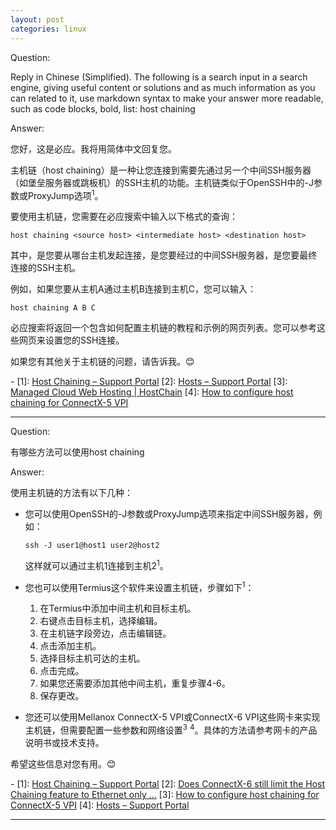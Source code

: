 ```yaml
---
layout: post
categories: linux
---
```

Question:

Reply in Chinese (Simplified).
The following is a search input in a search engine, giving useful content or solutions and as much information as you can related to it, use markdown syntax to make your answer more readable, such as code blocks, bold, list:
host chaining

Answer:

您好，这是必应。我将用简体中文回复您。

主机链（host chaining）是一种让您连接到需要先通过另一个中间SSH服务器（如堡垒服务器或跳板机）的SSH主机的功能。主机链类似于OpenSSH中的-J参数或ProxyJump选项<sup>1</sup>。

要使用主机链，您需要在必应搜索中输入以下格式的查询：

`host chaining <source host> <intermediate host> <destination host>`

其中，<source host>是您要从哪台主机发起连接，<intermediate host>是您要经过的中间SSH服务器，<destination host>是您要最终连接的SSH主机。

例如，如果您要从主机A通过主机B连接到主机C，您可以输入：

`host chaining A B C`

必应搜索将返回一个包含如何配置主机链的教程和示例的网页列表。您可以参考这些网页来设置您的SSH连接。

如果您有其他关于主机链的问题，请告诉我。😊

\-
\[1]: [Host Chaining – Support Portal](https://support.termius.com/hc/en-us/articles/4407561837209-Host-chaining)
\[2]: [Hosts – Support Portal](https://support.termius.com/hc/en-us/articles/4401863615641-Hosts)
\[3]: [Managed Cloud Web Hosting | HostChain](https://hostchain.com/)
\[4]: [How to configure host chaining for ConnectX-5 VPI](https://forums.developer.nvidia.com/t/how-to-configure-host-chaining-for-connectx-5-vpi/207154)

<hr/>

Question:

有哪些方法可以使用host chaining

Answer:

使用主机链的方法有以下几种：

- 您可以使用OpenSSH的-J参数或ProxyJump选项来指定中间SSH服务器，例如：

  `ssh -J user1@host1 user2@host2`

  这样就可以通过主机1连接到主机2<sup>1</sup>。

- 您也可以使用Termius这个软件来设置主机链，步骤如下<sup>1</sup>：

  1. 在Termius中添加中间主机和目标主机。
  2. 右键点击目标主机，选择编辑。
  3. 在主机链字段旁边，点击编辑链。
  4. 点击添加主机。
  5. 选择目标主机可达的主机。
  6. 点击完成。
  7. 如果您还需要添加其他中间主机，重复步骤4-6。
  8. 保存更改。

- 您还可以使用Mellanox ConnectX-5 VPI或ConnectX-6 VPI这些网卡来实现主机链，但需要配置一些参数和网络设置<sup>3</sup> <sup>4</sup>。具体的方法请参考网卡的产品说明书或技术支持。

希望这些信息对您有用。😊

\-
\[1]: [Host Chaining – Support Portal](https://support.termius.com/hc/en-us/articles/4407561837209-Host-chaining)
\[2]: [Does ConnectX-6 still limit the Host Chaining feature to Ethernet only ...](https://forums.developer.nvidia.com/t/does-connectx-6-still-limit-the-host-chaining-feature-to-ethernet-only-or-will-the-feature-also-work-when-infiniband-is-used/206183)
\[3]: [How to configure host chaining for ConnectX-5 VPI](https://forums.developer.nvidia.com/t/how-to-configure-host-chaining-for-connectx-5-vpi/207154)
\[4]: [Hosts – Support Portal](https://support.termius.com/hc/en-us/articles/4401863615641-Hosts)

<hr/>


